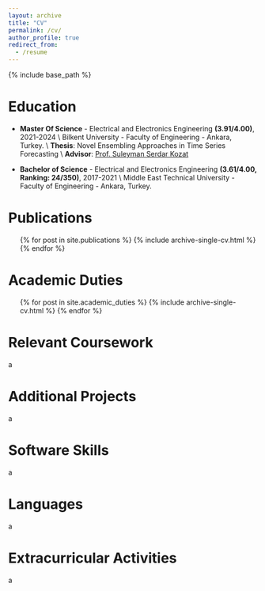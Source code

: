 ```yaml
---
layout: archive
title: "CV"
permalink: /cv/
author_profile: true
redirect_from:
  - /resume
---
```


{% include base_path %}

Education
======
* **Master Of Science** - Electrical and Electronics Engineering **(3.91/4.00)**, 2021-2024 \\
Bilkent University - Faculty of Engineering - Ankara, Turkey. \\
**Thesis**: Novel Ensembling Approaches in Time Series Forecasting \\
**Advisor**: [Prof. Suleyman Serdar Kozat](http://kilyos.ee.bilkent.edu.tr/~kozat/)

* **Bachelor of Science** - Electrical and Electronics Engineering **(3.61/4.00, Ranking: 24/350)**, 2017-2021 \\
Middle East Technical University - Faculty of Engineering - Ankara, Turkey.

Publications
======
  <ul>{% for post in site.publications %}
    {% include archive-single-cv.html %}
  {% endfor %}</ul>
  
Academic Duties
======
  <ul>{% for post in site.academic_duties %}
    {% include archive-single-cv.html %}
  {% endfor %}</ul>
  
Relevant Coursework
======
a

Additional Projects
======
a

Software Skills
======
a

Languages
======
a

Extracurricular Activities
======
a